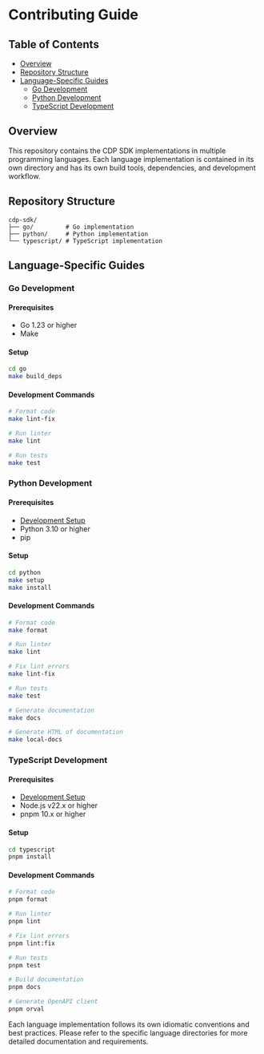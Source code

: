 # Contributing Guide

## Table of Contents

- [Overview](#overview)
- [Repository Structure](#repository-structure)
- [Language-Specific Guides](#language-specific-guides)
  - [Go Development](#go-development)
  - [Python Development](#python-development)
  - [TypeScript Development](#typescript-development)

## Overview

This repository contains the CDP SDK implementations in multiple programming languages. Each language implementation is contained in its own directory and has its own build tools, dependencies, and development workflow.

## Repository Structure

```
cdp-sdk/
├── go/         # Go implementation
├── python/     # Python implementation
└── typescript/ # TypeScript implementation
```

## Language-Specific Guides

### Go Development

#### Prerequisites

- Go 1.23 or higher
- Make

#### Setup

```bash
cd go
make build_deps
```

#### Development Commands

```bash
# Format code
make lint-fix

# Run linter
make lint

# Run tests
make test
```

### Python Development

#### Prerequisites

- [Development Setup](./python/CONTRIBUTING.md#development-setup)
- Python 3.10 or higher
- pip

#### Setup

```bash
cd python
make setup
make install
```

#### Development Commands

```bash
# Format code
make format

# Run linter
make lint

# Fix lint errors
make lint-fix

# Run tests
make test

# Generate documentation
make docs

# Generate HTML of documentation
make local-docs
```

### TypeScript Development

#### Prerequisites

- [Development Setup](./typescript/CONTRIBUTING.md#development-setup)
- Node.js v22.x or higher
- pnpm 10.x or higher

#### Setup

```bash
cd typescript
pnpm install
```

#### Development Commands

```bash
# Format code
pnpm format

# Run linter
pnpm lint

# Fix lint errors
pnpm lint:fix

# Run tests
pnpm test

# Build documentation
pnpm docs

# Generate OpenAPI client
pnpm orval
```

Each language implementation follows its own idiomatic conventions and best practices. Please refer to the specific language directories for more detailed documentation and requirements.
